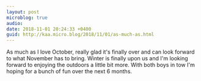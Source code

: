 ```yaml
---
layout: post
microblog: true
audio: 
date: 2018-11-01 20:24:33 +0400
guid: http://kaa.micro.blog/2018/11/01/as-much-as.html
---
```

As much as I love October, really glad it's finally over and can look forward to what November has to bring. Winter is finally upon us and I'm looking forward to enjoying the outdoors a little bit more. With both boys in tow I'm hoping for a bunch of fun over the next 6 months.
